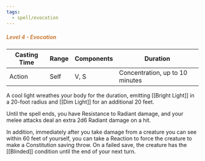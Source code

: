 ```yaml
---
tags:
  - spell/evocation
---
```

##### *<span style="color:rgb(203, 123, 55)">Level 4 - Evocation</span>*

|Casting Time|Range|Components|Duration|
|---|---|---|---|
|Action|Self|V, S|Concentration, up to 10 minutes|

A cool light wreathes your body for the duration, emitting [[Bright Light]] in a 20-foot radius and [[Dim Light]] for an additional 20 feet. 

Until the spell ends, you have Resistance to Radiant damage, and your melee attacks deal an extra 2d6 Radiant damage on a hit. 

In addition, immediately after you take damage from a creature you can see within 60 feet of yourself, you can take a Reaction to force the creature to make a Constitution saving throw. On a failed save, the creature has the [[Blinded]] condition until the end of your next turn. 